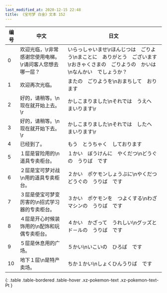 ```yaml
---
last_modified_at: 2020-12-15 22:48
title: 《宝可梦 白金》文本 152
---
```

| 编号 | 中文 | 日文 |
| ---- | ---- | ---- |
| 0 | 欢迎光临，\r非常感谢您使用电梯。\r请问客人您想去哪一层？ | いらっしゃいませ\rほんじつは　ごりよう\nまことに　ありがとう　ございます\rおきゃくさまの　ごりようの　かいは\nなんかい　でしょうか？ |
| 1 | 欢迎再次光临。 | またの　ごりようを\nおまちして　おります |
| 2 | 好的，请稍等。\n现在就开始上去。\r | かしこまりました\nそれでは　うえへ　まいります\r |
| 3 | 好的，请稍等。\n现在就开始下去。\r | かしこまりました\nそれでは　したへ　まいります\r |
| 4 | 已经到了。 | もう　とうちゃく　しております |
| 5 | １层是冒险用的\n道具专卖柜台。 | １かい　ぼうけんに　やくだつ\nどうぐの　うりば　です |
| 6 | ２层是宝可梦对战\n用的道具专卖柜台。 | ２かい　ポケモンしょうぶに\nやくだつ　どうぐの　うりば　です |
| 7 | ３层是使宝可梦变厉害的\n招式学习器的专卖柜台。 | ３かい　ポケモンを　つよくする\nわざマシンの　うりば　です |
| 8 | ４层是开心时候装饰用的\n配饰和玩偶专卖柜台。 | ４かい　かざって　うれしい\nグッズと　ド－ルの　うりば　です |
| 9 | ５层是休息用的广场。 | ５かい\nいこいの　ひろば　です |
| 10 | 地下１层\n是特产卖场。 | ちか１かい\nしょくひんうりば　です |
{: .table .table-bordered .table-hover .xz-pokemon-text .xz-pokemon-text-Pt }